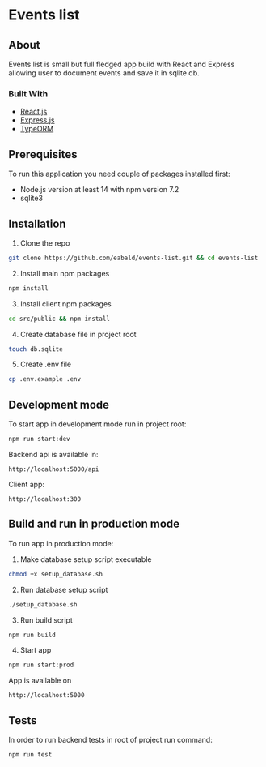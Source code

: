 # Events list

## About

Events list is small but full fledged app build with React and Express allowing user to document events and save it in sqlite db.

### Built With

- [React.js](https://reactjs.org/)
- [Express.js](https://expressjs.com/)
- [TypeORM](https://typeorm.io/)

## Prerequisites

To run this application you need couple of packages installed first:

- Node.js version at least 14 with npm version 7.2
- sqlite3

## Installation

1. Clone the repo

```sh
git clone https://github.com/eabald/events-list.git && cd events-list
```

2. Install main npm packages

```sh
npm install
```

3. Install client npm packages

```sh
cd src/public && npm install
```

4. Create database file in project root

```sh
touch db.sqlite
```

5. Create .env file

```sh
cp .env.example .env
```

## Development mode

To start app in development mode run in project root:

```sh
npm run start:dev
```

Backend api is available in:

```url
http://localhost:5000/api
```

Client app:

```url
http://localhost:300
```

## Build and run in production mode

To run app in production mode:

1. Make database setup script executable

```sh
chmod +x setup_database.sh
```

2. Run database setup script

```sh
./setup_database.sh
```

3. Run build script

```sh
npm run build
```

4. Start app

```sh
npm run start:prod
```

App is available on

```url
http://localhost:5000
```

## Tests

In order to run backend tests in root of project run command:

```sh
npm run test
```
